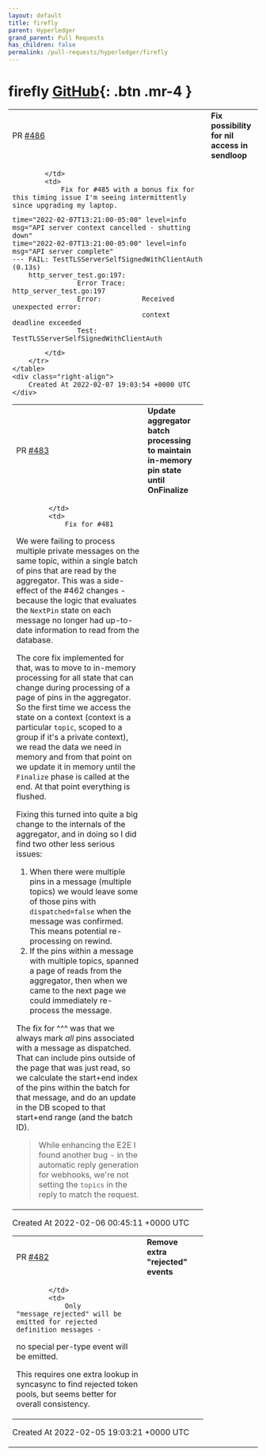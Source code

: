 ```yaml
---
layout: default
title: firefly
parent: Hyperledger
grand_parent: Pull Requests
has_children: false
permalink: /pull-requests/hyperledger/firefly
---
```


# firefly <span class="fs-3 right-align">[GitHub](https://github.com/hyperledger/firefly){: .btn .mr-4 }</span>


<div>
    <table>
        <tr>
            <td>
                PR <a href="https://github.com/hyperledger/firefly/pull/486" class=".btn">#486</a>
            </td>
            <td>
                <b>
                    Fix possibility for nil access in sendloop
                </b>
            </td>
        </tr>
        <tr>
            <td>
                
            </td>
            <td>
                Fix for #485 with a bonus fix for this timing issue I'm seeing intermittently since upgrading my laptop.

```
time="2022-02-07T13:21:00-05:00" level=info msg="API server context cancelled - shutting down"
time="2022-02-07T13:21:00-05:00" level=info msg="API server complete"
--- FAIL: TestTLSServerSelfSignedWithClientAuth (0.13s)
    http_server_test.go:197: 
                Error Trace:    http_server_test.go:197
                Error:          Received unexpected error:
                                context deadline exceeded
                Test:           TestTLSServerSelfSignedWithClientAuth
```
            </td>
        </tr>
    </table>
    <div class="right-align">
        Created At 2022-02-07 19:03:54 +0000 UTC
    </div>
</div>

<div>
    <table>
        <tr>
            <td>
                PR <a href="https://github.com/hyperledger/firefly/pull/483" class=".btn">#483</a>
            </td>
            <td>
                <b>
                    Update aggregator batch processing to maintain in-memory pin state until OnFinalize
                </b>
            </td>
        </tr>
        <tr>
            <td>
                
            </td>
            <td>
                Fix for #481 

We were failing to process multiple private messages on the same topic, within a single batch of pins that are read by the aggregator. This was a side-effect of the #462 changes - because the logic that evaluates the `NextPin` state on each message no longer had up-to-date information to read from the database.

The core fix implemented for that, was to move to in-memory processing for all state that can change during processing of a page of pins in the aggregator. So the first time we access the state on a context (context is a particular `topic`, scoped to a group if it's a private context), we read the data we need in memory and from that point on we update it in memory until the `Finalize` phase is called at the end. At that point everything is flushed.

Fixing this turned into quite a big change to the internals of the aggregator, and in doing so I did find two other less serious issues:
1. When there were multiple pins in a message (multiple topics) we would leave some of those pins with `dispatched=false` when the message was confirmed. This means potential re-processing on rewind.
2. If the pins within a message with multiple topics, spanned a page of reads from the aggregator, then when we came to the next page we could immediately re-process the message.

The fix for ^^^ was that we always mark _all_ pins associated with a message as dispatched. That can include pins outside of the page that was just read, so we calculate the start+end index of the pins within the batch for that message, and do an update in the DB scoped to that start+end range (and the batch ID).

> While enhancing the E2E I found another bug - in the automatic reply generation for webhooks, we're not setting the `topics` in the reply to match the request.
            </td>
        </tr>
    </table>
    <div class="right-align">
        Created At 2022-02-06 00:45:11 +0000 UTC
    </div>
</div>

<div>
    <table>
        <tr>
            <td>
                PR <a href="https://github.com/hyperledger/firefly/pull/482" class=".btn">#482</a>
            </td>
            <td>
                <b>
                    Remove extra "rejected" events
                </b>
            </td>
        </tr>
        <tr>
            <td>
                
            </td>
            <td>
                Only "message_rejected" will be emitted for rejected definition messages -
no special per-type event will be emitted.

This requires one extra lookup in syncasync to find rejected token pools,
but seems better for overall consistency.
            </td>
        </tr>
    </table>
    <div class="right-align">
        Created At 2022-02-05 19:03:21 +0000 UTC
    </div>
</div>

